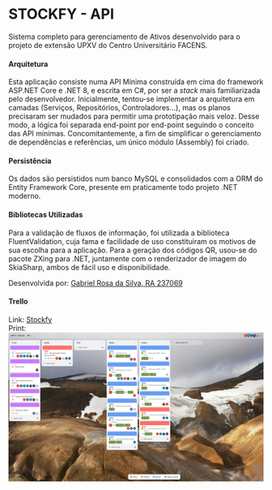 # STOCKFY - API

Sistema completo para gerenciamento de Ativos desenvolvido para o projeto de extensão UPXV do Centro Universitário FACENS.

#### Arquitetura
Esta aplicação consiste numa API Mínima construída em cima do framework ASP.NET Core e .NET 8, e escrita em C#, por ser a _stack_ mais familiarizada pelo desenvolvedor.
Inicialmente, tentou-se implementar a arquitetura em camadas (Serviços, Repositórios, Controladores...), mas os planos precisaram ser mudados para permitir uma prototipação mais veloz.
Desse modo, a lógica foi separada end-point por end-point seguindo o conceito das API mínimas.
Concomitantemente, a fim de simplificar o gerenciamento de dependências e referências, um único módulo (Assembly) foi criado.

#### Persistência
Os dados são persistidos num banco MySQL e consolidados com a ORM do Entity Framework Core, presente em praticamente todo projeto .NET moderno.

#### Bibliotecas Utilizadas
Para a validação de fluxos de informação, foi utilizada a biblioteca FluentValidation, cuja fama e facilidade de uso constituiram os motivos de sua escolha para a aplicação.
Para a geração dos códigos QR, usou-se do pacote ZXing para .NET, juntamente com o renderizador de imagem do SkiaSharp, ambos de fácil uso e disponibilidade.

Desenvolvida por: [Gabriel Rosa da Silva, RA 237069](https://github.com/GabrielRosa835)

#### Trello
Link: [Stockfy](https://trello.com/b/MviKx4u8/upx-v-stockfy)  
Print: ![Print do Trello do Projeot](Trello.png)
